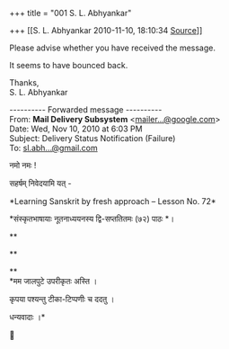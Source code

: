 +++
title = "001 S. L. Abhyankar"

+++
[[S. L. Abhyankar	2010-11-10, 18:10:34 [Source](https://groups.google.com/g/samskrita/c/cW-OXizC36U)]]



Please advise whether you have received the message.  
  
It seems to have bounced back.  
  
Thanks,  
S. L. Abhyankar  
  

---------- Forwarded message ----------  
From: **Mail Delivery Subsystem** \<[mailer...@google.com]()\>  
Date: Wed, Nov 10, 2010 at 6:03 PM  
Subject: Delivery Status Notification (Failure)  
To: [sl.abh...@gmail.com]()  
  
  

  
नमो नमः !  
  
सहर्षम् निवेदयामि यत् -  
  

\*Learning Sanskrit by fresh approach – Lesson No. 72\*  
  
\*संस्कृतभाषायाः नूतनाध्ययनस्य द्वि-सप्ततितमः (७२) पाठः \*।  
  
\*\*  
  
\*\*  
  
\*\*  
\*मम जालपुटे उपरीकृतः अस्ति ।

  
कृपया पश्यन्तु टीका-टिप्पणीः च ददतु ।  
  

धन्यवादाः ।\*



